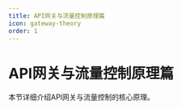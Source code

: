 ```yaml
---
title: API网关与流量控制原理篇
icon: gateway-theory
order: 1
---
```


# API网关与流量控制原理篇

本节详细介绍API网关与流量控制的核心原理。
